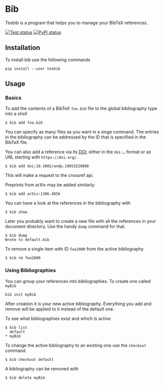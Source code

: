 # Bib
Texbib is a program that helps you to manage your BibTeX references.

[![Test status](https://github.com/frcl/texbib/actions/workflows/tests.yml/badge.svg)](https://github.com/frcl/texbib/actions/workflows/tests.yml)
[![PyPI status](https://img.shields.io/pypi/v/texbib?style=flat-square)](https://pypi.org/project/texbib/)

## Installation
To install bib use the following commands

```
pip install --user texbib
```

## Usage

### Basics
To add the contents of a BibTeX `foo.bib` file to the global bibliography type into a shell
```
$ bib add foo.bib
```
You can specify as many files as you want in a singe command.
The entries in the bibliography can be addressed by the ID that is specified in the BibTeX file.

You can also add a reference via its [DOI](https://en.wikipedia.org/wiki/Digital_object_identifier),
either in the `doi:…` format or as URL starting with `https://doi.org/`.
```
$ bib add doi:10.1002/andp.19053220806
```
This will make a request to the crossref api.

Preprints from arXiv may be added similarly:
```
$ bib add arXiv:1306.4856
```
You can have a look at the references in the bibliography with
```
$ bib show
```
Later you probably want to create a new file with all the references in your document directory.
Use the handy `dump` command for that.
```
$ bib dump
Wrote to default.bib
```
To remove a single item with ID `foo2000` from the active bibliography
```
$ bib rm foo2000
```

### Using Bibliographies
You can group your references into bibliographies. To create one called `myBib`
```
bib init myBib
```
After creation it is your new active bibliography.
Everything you add and remove will be applied to it instead of the default one.

To see what bibliographies exist and which is active
```
$ bib list
  default
* myBib
```
To change the active bibliography to an existing one use the `checkout` command.
```
$ bib checkout default
```
A bibliography can be removed with
```
$ bib delete myBib
```
